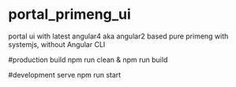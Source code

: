 # portal_primeng_ui
portal ui  with latest angular4 aka angular2 based pure primeng
with systemjs, without Angular CLI


#production build
npm run clean & npm run build

#development serve
npm run start
